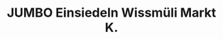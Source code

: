 ---
title: "JUMBO Einsiedeln Wissmüli Markt K."
url: /einsiedeln/jumbo-einsiedeln-wissmueli-markt-k/
shop: Baumarkt
---